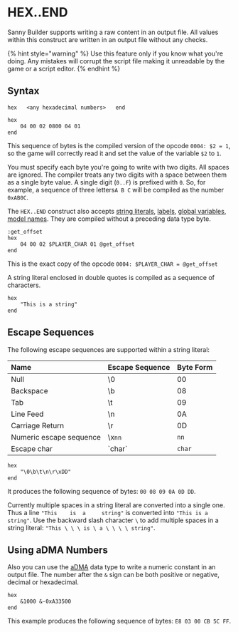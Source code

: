 # HEX..END

Sanny Builder supports writing a raw content in an output file. All values within this construct are written in an output file without any checks.

{% hint style="warning" %}
Use this feature only if you know what you're doing. Any mistakes will corrupt the script file making it unreadable by the game or a script editor.
{% endhint %}

## Syntax

`hex  
<any hexadecimal numbers>  
end`

```text
hex
    04 00 02 0800 04 01
end
```

This sequence of bytes is the compiled version of the opcode `0004: $2 = 1`, so the game will correctly read it and set the value of the variable `$2` to `1`.

You must specify each byte you're going to write with two digits. All spaces are ignored. The compiler treats any two digits with a space between them as a single byte value. A single digit \(`0..F`\) is prefixed with `0`. So, for example, a sequence of three letters`A B C` will be compiled as the number `0xAB0C`.

The `HEX..END` construct also accepts [string literals](data-types.md#string-literals), [labels](data-types.md#labels), [global variables](variables.md#global-variables), [model names](data-types.md#model-names). They are compiled without a preceding data type byte.

```text
:get_offset
hex
    04 00 02 $PLAYER_CHAR 01 @get_offset
end
```

This is the exact copy of the opcode `0004: $PLAYER_CHAR = @get_offset`

A string literal enclosed in double quotes is compiled as a sequence of characters.

```text
hex
    "This is a string"
end
```

## Escape Sequences

The following escape sequences are supported within a string literal:

| Name | Escape Sequence | Byte Form |
| :--- | :--- | :--- |
| Null  | \0 | 00 |
| Backspace | \b | 08 |
| Tab | \t | 09 |
| Line Feed | \n | 0A |
| Carriage Return | \r | 0D |
| Numeric escape sequence | \x`nn` | `nn` |
| Escape char | \`char` | `char` |

```text
hex
    "\0\b\t\n\r\xDD"
end
```

It produces the following sequence of bytes: `00 08 09 0A 0D DD`.

Currently multiple spaces in a string literal are converted into a single one. Thus a line `"This    is  a     string"` is converted into `"This is a string"`. Use the backward slash character `\` to add multiple spaces in a string literal: `"This \ \ \ is \ a \ \ \ \ string"`.

## Using aDMA Numbers

Also you can use the [aDMA](data-types.md#variables) data type to write a numeric constant in an output file. The number after the `&` sign can be both positive or negative, decimal or hexadecimal.

```text
hex
    &1000 &-0xA33500 
end
```

This example produces the following sequence of bytes: `E8 03 00 CB 5C FF`.

